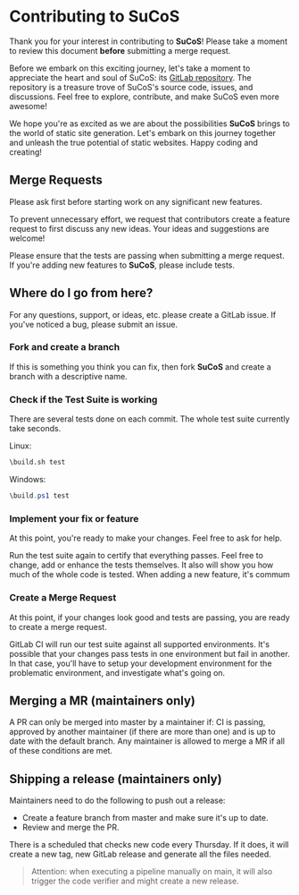 # Contributing to SuCoS

Thank you for your interest in contributing to **SuCoS**! Please take a moment to review this document **before** submitting a merge request.

Before we embark on this exciting journey, let's take a moment to appreciate the heart and soul of SuCoS: its [GitLab repository](https://gitlab.com/sucos/sucos). The repository is a treasure trove of SuCoS's source code, issues, and discussions. Feel free to explore, contribute, and make SuCoS even more awesome!

We hope you're as excited as we are about the possibilities **SuCoS** brings to the world of static site generation. Let's embark on this journey together and unleash the true potential of static websites. Happy coding and creating!

## Merge Requests

Please ask first before starting work on any significant new features.

To prevent unnecessary effort, we request that contributors create a feature request to first discuss any new ideas. Your ideas and suggestions are welcome!

Please ensure that the tests are passing when submitting a merge request. If you're adding new features to **SuCoS**, please include tests.

## Where do I go from here?

For any questions, support, or ideas, etc. please create a GitLab issue. If you've noticed a bug, please submit an issue.

### Fork and create a branch

If this is something you think you can fix, then fork **SuCoS** and create a branch with a descriptive name.

### Check if the Test Suite is working

There are several tests done on each commit. The whole test suite currently take seconds.

Linux:

```sh
\build.sh test
```

Windows:

```powershell
\build.ps1 test
```

### Implement your fix or feature

At this point, you're ready to make your changes. Feel free to ask for help.

Run the test suite again to certify that everything passes. Feel free to change, add or enhance the tests themselves. It also will show you how much of the whole code is tested. When adding a new feature, it's commum

### Create a Merge Request

At this point, if your changes look good and tests are passing, you are ready to create a merge request.

GitLab CI will run our test suite against all supported environments. It's possible that your changes pass tests in one environment but fail in another. In that case, you'll have to setup your development environment for the problematic environment, and investigate what's going on.

## Merging a MR (maintainers only)

A PR can only be merged into master by a maintainer if: CI is passing, approved by another maintainer (if there are more than one) and is up to date with the default branch. Any maintainer is allowed to merge a MR if all of these conditions are met.

## Shipping a release (maintainers only)

Maintainers need to do the following to push out a release:

* Create a feature branch from master and make sure it's up to date.
* Review and merge the PR.

There is a scheduled that checks new code every Thursday. If it does, it will create a new tag, new GitLab release and generate all the files needed.

> Attention: when executing a pipeline manually on main, it will also trigger the code verifier and might create a new release.
